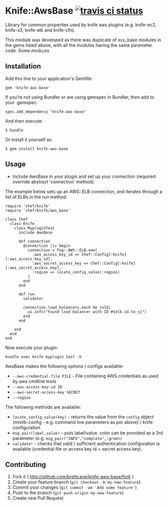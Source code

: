 # Knife::AwsBase     [![travis ci status](https://travis-ci.org/brettcave/knife-aws-base.svg?branch=master)](https://travis-ci.org/brettcave/knife-aws-base)

Library for common properties used by knife aws plugins (e.g. knife-ec2, knife-s3, knife-elb and knife-cfn).

This module was developed as there was duplicate of xxx_base modules in the gems listed above, with all the modules having the same parameter code. Some modu;es

## Installation

Add this line to your application's Gemfile:

    gem 'knife-aws-base'

If you're not using Bundler or are using gemspec in Bundler, then add to your .gemspec:

    spec.add_dependency "knife-aws-base"

And then execute:

    $ bundle

Or install it yourself as:

    $ gem install knife-aws-base

## Usage

* Include AwsBase in your plugin and set up your connection (required: override abstract 'connection' method).

The example below sets up an AWS::ELB connection, and iterates through a list of ELBs in the run method:

    require 'chef/knife'
    require 'chef/knife/aws_base'

    class Chef
      class Knife
        class MypluginTest
          include AwsBase

          def connection
            @connection ||= begin
              connection = Fog::AWS::ELB.new(
                :aws_access_key_id => Chef::Config[:knife][:aws_access_key_id],
                :aws_secret_access_key => Chef::Config[:knife][:aws_secret_access_key],
                :region => locate_config_value(:region)
              )
            end
          end

          def run
            validate!

            connection.load_balancers.each do |elb|
              ui.info("Found load balancer with ID #{elb.id.to_s}")
            end
          end

        end
      end
    end

Now execute your plugin:

    bundle exec knife myplugin test -h

AwsBase makes the following options / configs available:

- `--aws-credential-file FILE` - File containing AWS credentials as used by aws cmdline tools
- `--aws-access-key-id ID`
- `--aws-secret-access-key SECRET`
- `--region`

The following methods are available:

- `locate_config_value(key)` - returns the value from the `config` object (mixlib-config - e.g. command line parameters as per above) / knife configuration
- `msg_pair(label,value)` - puts label/value. color can be provided as a 3rd parameter (e.g. `msg_pair("INFO","complete",:green)`
- `validate!` - checks that valid / sufficient authentication configuration is available (credential file or access key id + secret access key).

## Contributing

1. Fork it ( http://github.com/brettcave/knife-aws-base/fork )
2. Create your feature branch (`git checkout -b my-new-feature`)
3. Commit your changes (`git commit -am 'Add some feature'`)
4. Push to the branch (`git push origin my-new-feature`)
5. Create new Pull Request
